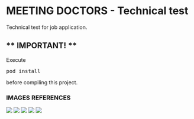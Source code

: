 # MEETING DOCTORS - Technical test
Technical test for job application.

## ** IMPORTANT! **
Execute <pre>pod install</pre> before compiling this project.

### IMAGES REFERENCES
![](./Images/1.png)
![](./Images/2.png)
![](./Images/3.png)
![](./Images/4.png)
![](./Images/5.png)

